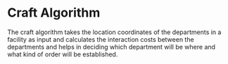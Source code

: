 # Craft Algorithm 
The craft algorithm takes the location coordinates of the departments in a facility as input and calculates the interaction costs between the departments and helps in deciding which department will be where and what kind of order will be established.
